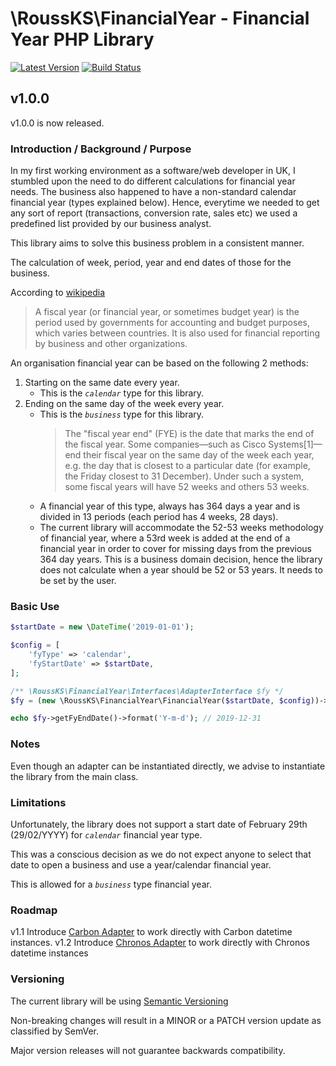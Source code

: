 # \RoussKS\FinancialYear - Financial Year PHP Library

[![Latest Version](https://img.shields.io/github/release/RoussKS/financial-year.svg?style=flat-square)](https://github.com/RoussKS/financial-year/releases)
[![Build Status](https://travis-ci.com/RoussKS/financial-year.svg?branch=master)](https://travis-ci.com/RoussKS/financial-year)

## v1.0.0
v1.0.0 is now released.

### Introduction / Background / Purpose
In my first working environment as a software/web developer in UK, I stumbled upon the need to do different calculations for financial year needs.
The business also happened to have a non-standard calendar financial year (types explained below).
Hence, everytime we needed to get any sort of report (transactions, conversion rate, sales etc) we used a predefined list provided by our business analyst. 

This library aims to solve this business problem in a consistent manner.

The calculation of week, period, year and end dates of those for the business.

According to [wikipedia](https://en.wikipedia.org/wiki/Fiscal_year)

>A fiscal year (or financial year, or sometimes budget year) is the period used by governments for accounting and budget purposes, which varies between countries. It is also used for financial reporting by business and other organizations.

An organisation financial year can be based on the following 2 methods:
1. Starting on the same date every year.
   - This is the *`calendar`* type for this library.
2. Ending on the same day of the week every year.
   - This is the *`business`* type for this library.
     >The "fiscal year end" (FYE) is the date that marks the end of the fiscal year. Some companies—such as Cisco Systems[1]—end their fiscal year on the same day of the week each year, e.g. the day that is closest to a particular date (for example, the Friday closest to 31 December). Under such a system, some fiscal years will have 52 weeks and others 53 weeks.
   - A financial year of this type, always has 364 days a year and is divided in 13 periods (each period has 4 weeks, 28 days).
   - The current library will accommodate the 52-53 weeks methodology of financial year, 
     where a 53rd week is added at the end of a financial year in order to cover for missing days from the previous 364 day years.
     This is a business domain decision, hence the library does not calculate when a year should be 52 or 53 years.
     It needs to be set by the user.
     
### Basic Use
```php
$startDate = new \DateTime('2019-01-01');

$config = [
    'fyType' => 'calendar',
    'fyStartDate' => $startDate,
];

/** \RoussKS\FinancialYear\Interfaces\AdapterInterface $fy */
$fy = (new \RoussKS\FinancialYear\FinancialYear($startDate, $config))->getAdapter();

echo $fy->getFyEndDate()->format('Y-m-d'); // 2019-12-31 
```

### Notes
Even though an adapter can be instantiated directly, we advise to instantiate the library from the main class.

### Limitations
Unfortunately, the library does not support a start date of February 29th (29/02/YYYY) for *`calendar`* financial year type.

This was a conscious decision as we do not expect anyone to select that date to open a business and use a year/calendar financial year.

This is allowed for a *`business`* type financial year. 

### Roadmap
v1.1 Introduce [Carbon Adapter](https://github.com/briannesbitt/carbon) to work directly with Carbon datetime instances.
v1.2 Introduce [Chronos Adapter](https://github.com/cakephp/chronos) to work directly with Chronos datetime instances

### Versioning
The current library will be using [Semantic Versioning](https://semver.org/)

Non-breaking changes will result in a MINOR or a PATCH version update as classified by SemVer.

Major version releases will not guarantee backwards compatibility.